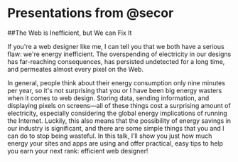 Presentations from @secor
=========================

##The Web is Inefficient, but We can Fix It

If you're a web designer like me, I can tell you that we both have a serious flaw: we're energy inefficient. The overspending of electricity in our designs has far-reaching consequences, has persisted undetected for a long time, and permeates almost every pixel on the Web.

In general, people think about their energy consumption only nine minutes per year, so it's not surprising that you or I have been big energy wasters when it comes to web design. Storing data, sending information, and displaying pixels on screens—all of these things cost a surprising amount of electricity, especially considering the global energy implications of running the Internet. Luckily, this also means that the possibility of energy savings in our industry is significant, and there are some simple things that you and I can do to stop being wasteful. In this talk, I’ll show you just how much energy your sites and apps are using and offer practical, easy tips to help you earn your next rank: efficient web designer!
